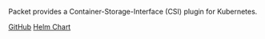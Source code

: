 <!-- <meta>
{
    "title":"Container Storage Interface",
<<<<<<< Updated upstream
=======
    "slug":"container-storage-interface",
>>>>>>> Stashed changes
    "description":"K8s Container Storage Interface",
    "author":"Mo Lawler",
    "github":"usrdev",
    "date": "2019/12/18",
    "tag":["Devops", "Integrations"]
}
</meta> -->

Packet provides a Container-Storage-Interface (CSI) plugin for Kubernetes.

[GitHub](https://github.com/packethost/csi-packet)
[Helm Chart](https://github.com/packet-labs/helm-charts)
